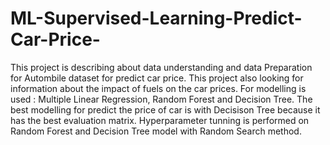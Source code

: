 # ML-Supervised-Learning-Predict-Car-Price-
This project is describing about  data understanding and data Preparation for Autombile dataset for predict car price.
This project also looking for information about the impact of fuels on the car prices.
For modelling is used : Multiple Linear Regression, Random Forest and Decision Tree.
The best modelling for predict the price of car is  with Decisison Tree because it has the best evaluation matrix.
Hyperparameter tunning is performed on Random Forest and Decision Tree model with Random Search method.
